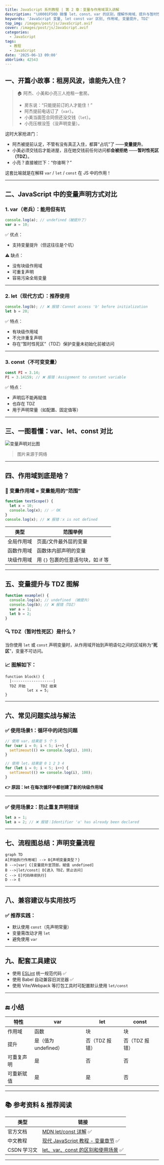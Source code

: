 ```yaml
---
title: JavaScript 系列教程 | 第 2 章：变量与作用域深入讲解
description: "\U0001F50D 搞懂 let、const、var 的区别，理解作用域、提升与暂时性死区（TDZ），掌握 JS 中变量背后的运行机制。"
keywords: 'JavaScript 变量, let const var 区别, 作用域, 变量提升, TDZ'
top_img: /images/post/js/JavaScript.avif
cover: /images/post/js/JavaScript.avif
categories:
  - JavaScript
tags:
  - 教程
  - JavaScript
date: '2025-06-13 09:00'
abbrlink: 42543
---
```




## 一、开篇小故事：租房风波，谁能先入住？

> 🏠 阿杰、小美和小亮三人抢租一套房。
>
> * 房东说：“只能提前订的人才能住！”
> * 阿杰提前电话订了（`var`）。
> * 小美当面签合同但还没交钱（`let`）。
> * 小亮压根没签（没声明变量）。

这时大家抢进门：

* 阿杰被提前认定，不管有没有真正入住，都算“占坑”了 ——**变量提升**。
* 小美必须交钱后才能进屋，且在她交钱前任何访问都**会被拒绝** ——**暂时性死区（TDZ）**。
* 小亮？直接被拦下：“你谁啊？”

这套比喻就是在解释 `var` / `let` / `const` 在 JS 中的作用！

---

## 二、JavaScript 中的变量声明方式对比

### 1. var（老兵）：能用但有坑

```js
console.log(a); // undefined（被提升了）
var a = 10;
```

✅ 优点：

* 支持变量提升（但这往往是个坑）

⚠️ 缺点：

* 没有块级作用域
* 可重复声明
* 容易污染全局变量

---

### 2. let（现代方式）：推荐使用

```js
console.log(b); // ❌ 报错：Cannot access 'b' before initialization
let b = 20;
```

✅ 特点：

* 有块级作用域
* 不允许重复声明
* 存在“暂时性死区”（TDZ）保护变量未初始化前被访问

---

### 3. const（不可变变量）

```js
const PI = 3.14;
PI = 3.14159; // ❌ 报错：Assignment to constant variable
```

✅ 特点：

* 声明后不能再赋值
* 也存在 TDZ
* 用于声明常量（如配置、固定值等）

---

## 三、一图看懂：var、let、const 对比

![变量声明对比图](/images/post/js/var_let_const.jpg)

> 图片来源于网络

---

## 四、作用域到底是啥？

### 🎯 变量作用域 = 变量能用的“范围”

```js
function testScope() {
  let x = 10;
  console.log(x); // ✅ OK
}
console.log(x); // ❌ 报错：x is not defined
```

| 类型    | 范围举例                   |
| ----- | ---------------------- |
| 全局作用域 | 页面/文件最外层的变量            |
| 函数作用域 | 函数体内部声明的变量             |
| 块级作用域 | 用 `{}` 包裹的任意语句块，如 if 等 |

---

## 五、变量提升与 TDZ 图解

```js
function example() {
  console.log(a); // undefined （被提升）
  console.log(b); // ❌ 报错（TDZ）
  var a = 1;
  let b = 2;
}
```

### 🔍 TDZ（暂时性死区）是什么？

当你使用 `let` 或 `const` 声明变量时，从作用域开始到声明语句之间的区域称为“**死区**”，变量不可访问。

### 📈 图解如下：

```
function block() {
  |-------------------|
  TDZ 开始       TDZ 结束
          let x = 5;
}
```

---

## 六、常见问题实战与解法

### ✅ 使用场景1：循环中的闭包问题

```js
// 使用 var，结果是 5 个 5
for (var i = 0; i < 5; i++) {
  setTimeout(() => console.log(i), 100);
}

// 使用 let，结果是 0 1 2 3 4
for (let i = 0; i < 5; i++) {
  setTimeout(() => console.log(i), 100);
}
```

**👉 原因：let 在每次循环中都创建了新的块级作用域**

---

### ✅ 使用场景2：防止重复声明错误

```js
let a = 1;
let a = 2; // ❌ 报错：Identifier 'a' has already been declared
```

---

## 七、流程图总结：声明变量流程

```mermaid
graph TD
A[开始执行作用域] --> B{声明变量类型？}
B -->|var| C[变量提升至顶部，赋值 undefined]
B -->|let/const| D[进入 TDZ，禁止访问]
C --> E[代码继续执行]
D --> E
```

---

## 八、兼容建议与实用技巧

### ✅ 推荐实践：

* 默认使用 `const`（先声明常量）
* 变量需改动才用 `let`
* 避免使用 `var`

---

## 九、配套工具建议

* 使用 [ESLint](https://eslint.bootcss.com/) 统一规范代码 ✅
* 使用 Babel 自动兼容旧浏览器 ✅
* 使用 Vite/Webpack 等打包工具时可配置默认使用 `let/const`

---

## 🔚 小结

| 特性    | var             | let       | const     |
| ----- | --------------- | --------- | --------- |
| 作用域   | 函数              | 块         | 块         |
| 提升    | 是（值为 undefined） | 否（TDZ 报错） | 否（TDZ 报错） |
| 可重复声明 | 是               | 否         | 否         |
| 可重新赋值 | 是               | 是         | 否         |

---

## 📚 参考资料 & 推荐阅读

| 类型       | 链接                                                                                                     |
| -------- | ------------------------------------------------------------------------------------------------------ |
| 官方文档     | [MDN let/const 详解](https://developer.mozilla.org/zh-CN/docs/Web/JavaScript/Reference/Statements/let) ✅ |
| 中文教程     | [现代 JavaScript 教程 - 变量章节](https://zh.javascript.info/variables) ✅                                      |
| CSDN 学习文 | [let、var、const 的区别和使用场景](https://blog.csdn.net/weixin_43931625/article/details/108091248) ✅            |

---